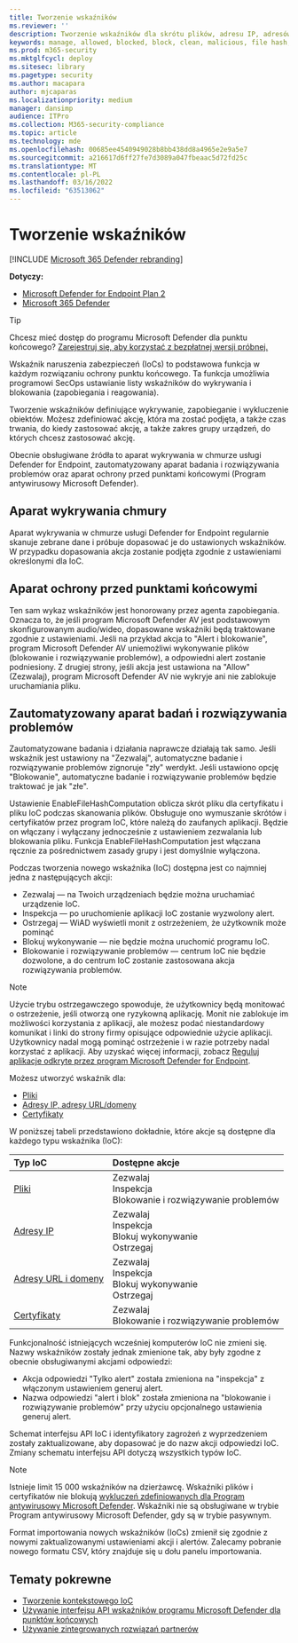 ```yaml
---
title: Tworzenie wskaźników
ms.reviewer: ''
description: Tworzenie wskaźników dla skrótu plików, adresu IP, adresów URL lub domen definiujące wykrywanie, zapobieganie i wykluczenie obiektów.
keywords: manage, allowed, blocked, block, clean, malicious, file hash, ip address, urls, domain
ms.prod: m365-security
ms.mktglfcycl: deploy
ms.sitesec: library
ms.pagetype: security
ms.author: macapara
author: mjcaparas
ms.localizationpriority: medium
manager: dansimp
audience: ITPro
ms.collection: M365-security-compliance
ms.topic: article
ms.technology: mde
ms.openlocfilehash: 00685ee4540949028b8bb438dd8a4965e2e9a5e7
ms.sourcegitcommit: a216617d6ff27fe7d3089a047fbeaac5d72fd25c
ms.translationtype: MT
ms.contentlocale: pl-PL
ms.lasthandoff: 03/16/2022
ms.locfileid: "63513062"
---
```

# <a name="create-indicators"></a>Tworzenie wskaźników

[!INCLUDE [Microsoft 365 Defender rebranding](../../includes/microsoft-defender.md)]

**Dotyczy:**

- [Microsoft Defender for Endpoint Plan 2](https://go.microsoft.com/fwlink/p/?linkid=2154037)
- [Microsoft 365 Defender](https://go.microsoft.com/fwlink/?linkid=2118804)

> [!TIP]
>
> Chcesz mieć dostęp do programu Microsoft Defender dla punktu końcowego? [Zarejestruj się, aby korzystać z bezpłatnej wersji próbnej.](https://www.microsoft.com/WindowsForBusiness/windows-atp?ocid=docs-wdatp-automationexclusionlist-abovefoldlink)

Wskaźnik naruszenia zabezpieczeń (IoCs) to podstawowa funkcja w każdym rozwiązaniu ochrony punktu końcowego. Ta funkcja umożliwia programowi SecOps ustawianie listy wskaźników do wykrywania i blokowania (zapobiegania i reagowania).

Tworzenie wskaźników definiujące wykrywanie, zapobieganie i wykluczenie obiektów. Możesz zdefiniować akcję, która ma zostać podjęta, a także czas trwania, do kiedy zastosować akcję, a także zakres grupy urządzeń, do których chcesz zastosować akcję.

Obecnie obsługiwane źródła to aparat wykrywania w chmurze usługi Defender for Endpoint, zautomatyzowany aparat badania i rozwiązywania problemów oraz aparat ochrony przed punktami końcowymi (Program antywirusowy Microsoft Defender).

## <a name="cloud-detection-engine"></a>Aparat wykrywania chmury

Aparat wykrywania w chmurze usługi Defender for Endpoint regularnie skanuje zebrane dane i próbuje dopasować je do ustawionych wskaźników. W przypadku dopasowania akcja zostanie podjęta zgodnie z ustawieniami określonymi dla IoC.

## <a name="endpoint-prevention-engine"></a>Aparat ochrony przed punktami końcowymi

Ten sam wykaz wskaźników jest honorowany przez agenta zapobiegania. Oznacza to, że jeśli program Microsoft Defender AV jest podstawowym skonfigurowanym audio/wideo, dopasowane wskaźniki będą traktowane zgodnie z ustawieniami. Jeśli na przykład akcja to "Alert i blokowanie", program Microsoft Defender AV uniemożliwi wykonywanie plików (blokowanie i rozwiązywanie problemów), a odpowiedni alert zostanie podniesiony. Z drugiej strony, jeśli akcja jest ustawiona na "Allow" (Zezwalaj), program Microsoft Defender AV nie wykryje ani nie zablokuje uruchamiania pliku.

## <a name="automated-investigation-and-remediation-engine"></a>Zautomatyzowany aparat badań i rozwiązywania problemów

Zautomatyzowane badania i działania naprawcze działają tak samo. Jeśli wskaźnik jest ustawiony na "Zezwalaj", automatyczne badanie i rozwiązywanie problemów zignoruje "zły" werdykt. Jeśli ustawiono opcję "Blokowanie", automatyczne badanie i rozwiązywanie problemów będzie traktować je jak "złe".

Ustawienie EnableFileHashComputation oblicza skrót pliku dla certyfikatu i pliku IoC podczas skanowania plików. Obsługuje ono wymuszanie skrótów i certyfikatów przez program IoC, które należą do zaufanych aplikacji. Będzie on włączany i wyłączany jednocześnie z ustawieniem zezwalania lub blokowania pliku. Funkcja EnableFileHashComputation jest włączana ręcznie za pośrednictwem zasady grupy i jest domyślnie wyłączona.

Podczas tworzenia nowego wskaźnika (IoC) dostępna jest co najmniej jedna z następujących akcji:

- Zezwalaj — na Twoich urządzeniach będzie można uruchamiać urządzenie IoC.
- Inspekcja — po uruchomienie aplikacji IoC zostanie wyzwolony alert.
- Ostrzegaj — WiAD wyświetli monit z ostrzeżeniem, że użytkownik może pominąć 
- Blokuj wykonywanie — nie będzie można uruchomić programu IoC.
- Blokowanie i rozwiązywanie problemów — centrum IoC nie będzie dozwolone, a do centrum IoC zostanie zastosowana akcja rozwiązywania problemów.

>[!NOTE]
> Użycie trybu ostrzegawczego spowoduje, że użytkownicy będą monitować o ostrzeżenie, jeśli otworzą one ryzykowną aplikację. Monit nie zablokuje im możliwości korzystania z aplikacji, ale możesz podać niestandardowy komunikat i linki do strony firmy opisujące odpowiednie użycie aplikacji. Użytkownicy nadal mogą pominąć ostrzeżenie i w razie potrzeby nadal korzystać z aplikacji. Aby uzyskać więcej informacji, zobacz [Reguluj aplikacje odkryte przez program Microsoft Defender for Endpoint](/cloud-app-security/mde-govern).

Możesz utworzyć wskaźnik dla:

- [Pliki](indicator-file.md)
- [Adresy IP, adresy URL/domeny](indicator-ip-domain.md)
- [Certyfikaty](indicator-certificates.md)

W poniższej tabeli przedstawiono dokładnie, które akcje są dostępne dla każdego typu wskaźnika (IoC):

| Typ IoC | Dostępne akcje |
|:---|:---|
| [Pliki](indicator-file.md) | Zezwalaj <br> Inspekcja <br> Blokowanie i rozwiązywanie problemów |
| [Adresy IP](indicator-ip-domain.md) | Zezwalaj <br> Inspekcja <br> Blokuj wykonywanie <br> Ostrzegaj |
| [Adresy URL i domeny](indicator-ip-domain.md) | Zezwalaj <br> Inspekcja <br> Blokuj wykonywanie<br> Ostrzegaj |
| [Certyfikaty](indicator-certificates.md) | Zezwalaj <br> Blokowanie i rozwiązywanie problemów |

Funkcjonalność istniejących wcześniej komputerów IoC nie zmieni się. Nazwy wskaźników zostały jednak zmienione tak, aby były zgodne z obecnie obsługiwanymi akcjami odpowiedzi:

- Akcja odpowiedzi "Tylko alert" została zmieniona na "inspekcja" z włączonym ustawieniem generuj alert.
- Nazwa odpowiedzi "alert i blok" została zmieniona na "blokowanie i rozwiązywanie problemów" przy użyciu opcjonalnego ustawienia generuj alert.

Schemat interfejsu API IoC i identyfikatory zagrożeń z wyprzedzeniem zostały zaktualizowane, aby dopasować je do nazw akcji odpowiedzi IoC. Zmiany schematu interfejsu API dotyczą wszystkich typów IoC.

> [!Note]
> Istnieje limit 15 000 wskaźników na dzierżawcę. Wskaźniki plików i certyfikatów nie blokują [wykluczeń zdefiniowanych dla Program antywirusowy Microsoft Defender](/windows/security/threat-protection/microsoft-defender-antivirus/configure-exclusions-microsoft-defender-antivirus). Wskaźniki nie są obsługiwane w trybie Program antywirusowy Microsoft Defender, gdy są w trybie pasywnym.
>
> Format importowania nowych wskaźników (IoCs) zmienił się zgodnie z nowymi zaktualizowanymi ustawieniami akcji i alertów. Zalecamy pobranie nowego formatu CSV, który znajduje się u dołu panelu importowania.

## <a name="related-topics"></a>Tematy pokrewne

- [Tworzenie kontekstowego IoC](respond-file-alerts.md#add-indicator-to-block-or-allow-a-file)
- [Używanie interfejsu API wskaźników programu Microsoft Defender dla punktów końcowych](ti-indicator.md)
- [Używanie zintegrowanych rozwiązań partnerów](partner-applications.md)
